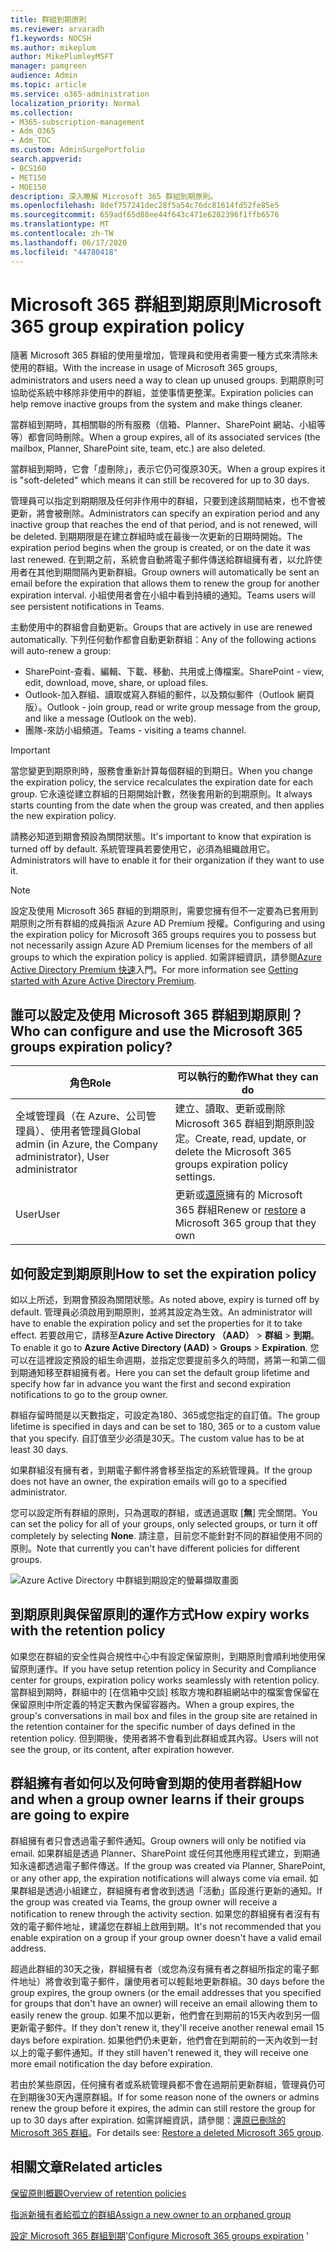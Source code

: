 ```yaml
---
title: 群組到期原則
ms.reviewer: arvaradh
f1.keywords: NOCSH
ms.author: mikeplum
author: MikePlumleyMSFT
manager: pamgreen
audience: Admin
ms.topic: article
ms.service: o365-administration
localization_priority: Normal
ms.collection:
- M365-subscription-management
- Adm_O365
- Adm_TOC
ms.custom: AdminSurgePortfolio
search.appverid:
- BCS160
- MET150
- MOE150
description: 深入瞭解 Microsoft 365 群組到期原則。
ms.openlocfilehash: 8def757241dec28f5a54c76dc81614fd52fe85e5
ms.sourcegitcommit: 659adf65d88ee44f643c471e6202396f1ffb6576
ms.translationtype: MT
ms.contentlocale: zh-TW
ms.lasthandoff: 06/17/2020
ms.locfileid: "44780418"
---
```

# <a name="microsoft-365-group-expiration-policy"></a><span data-ttu-id="0b398-103">Microsoft 365 群組到期原則</span><span class="sxs-lookup"><span data-stu-id="0b398-103">Microsoft 365 group expiration policy</span></span>

<span data-ttu-id="0b398-104">隨著 Microsoft 365 群組的使用量增加，管理員和使用者需要一種方式來清除未使用的群組。</span><span class="sxs-lookup"><span data-stu-id="0b398-104">With the increase in usage of Microsoft 365 groups, administrators and users need a way to clean up unused groups.</span></span> <span data-ttu-id="0b398-105">到期原則可協助從系統中移除非使用中的群組，並使事情更整潔。</span><span class="sxs-lookup"><span data-stu-id="0b398-105">Expiration policies can help remove inactive groups from the system and make things cleaner.</span></span>

<span data-ttu-id="0b398-106">當群組到期時，其相關聯的所有服務（信箱、Planner、SharePoint 網站、小組等等）都會同時刪除。</span><span class="sxs-lookup"><span data-stu-id="0b398-106">When a group expires, all of its associated services (the mailbox, Planner, SharePoint site, team, etc.) are also deleted.</span></span>

<span data-ttu-id="0b398-107">當群組到期時，它會「虛刪除」，表示它仍可復原30天。</span><span class="sxs-lookup"><span data-stu-id="0b398-107">When a group expires it is "soft-deleted" which means it can still be recovered for up to 30 days.</span></span>

<span data-ttu-id="0b398-108">管理員可以指定到期期限及任何非作用中的群組，只要到達該期間結束，也不會被更新，將會被刪除。</span><span class="sxs-lookup"><span data-stu-id="0b398-108">Administrators can specify an expiration period and any inactive group that reaches the end of that period, and is not renewed, will be deleted.</span></span> <span data-ttu-id="0b398-109">到期期限是在建立群組時或在最後一次更新的日期時開始。</span><span class="sxs-lookup"><span data-stu-id="0b398-109">The expiration period begins when the group is created, or on the date it was last renewed.</span></span> <span data-ttu-id="0b398-110">在到期之前，系統會自動將電子郵件傳送給群組擁有者，以允許使用者在其他到期間隔內更新群組。</span><span class="sxs-lookup"><span data-stu-id="0b398-110">Group owners will automatically be sent an email before the expiration that allows them to renew the group for another expiration interval.</span></span> <span data-ttu-id="0b398-111">小組使用者會在小組中看到持續的通知。</span><span class="sxs-lookup"><span data-stu-id="0b398-111">Teams users will see persistent notifications in Teams.</span></span>

<span data-ttu-id="0b398-112">主動使用中的群組會自動更新。</span><span class="sxs-lookup"><span data-stu-id="0b398-112">Groups that are actively in use are renewed automatically.</span></span> <span data-ttu-id="0b398-113">下列任何動作都會自動更新群組：</span><span class="sxs-lookup"><span data-stu-id="0b398-113">Any of the following actions will auto-renew a group:</span></span>
- <span data-ttu-id="0b398-114">SharePoint-查看、編輯、下載、移動、共用或上傳檔案。</span><span class="sxs-lookup"><span data-stu-id="0b398-114">SharePoint - view, edit, download, move, share, or upload files.</span></span>
- <span data-ttu-id="0b398-115">Outlook-加入群組、讀取或寫入群組的郵件，以及類似郵件（Outlook 網頁版）。</span><span class="sxs-lookup"><span data-stu-id="0b398-115">Outlook - join group, read or write group message from the group, and like a message (Outlook on the web).</span></span>
- <span data-ttu-id="0b398-116">團隊-來訪小組頻道。</span><span class="sxs-lookup"><span data-stu-id="0b398-116">Teams - visiting a teams channel.</span></span>

> [!IMPORTANT]
> <span data-ttu-id="0b398-117">當您變更到期原則時，服務會重新計算每個群組的到期日。</span><span class="sxs-lookup"><span data-stu-id="0b398-117">When you change the expiration policy, the service recalculates the expiration date for each group.</span></span> <span data-ttu-id="0b398-118">它永遠從建立群組的日期開始計數，然後套用新的到期原則。</span><span class="sxs-lookup"><span data-stu-id="0b398-118">It always starts counting from the date when the group was created, and then applies the new expiration policy.</span></span>

<span data-ttu-id="0b398-119">請務必知道到期會預設為關閉狀態。</span><span class="sxs-lookup"><span data-stu-id="0b398-119">It's important to know that expiration is turned off by default.</span></span> <span data-ttu-id="0b398-120">系統管理員若要使用它，必須為組織啟用它。</span><span class="sxs-lookup"><span data-stu-id="0b398-120">Administrators will have to enable it for their organization if they want to use it.</span></span>

> [!NOTE]
> <span data-ttu-id="0b398-121">設定及使用 Microsoft 365 群組的到期原則，需要您擁有但不一定要為已套用到期原則之所有群組的成員指派 Azure AD Premium 授權。</span><span class="sxs-lookup"><span data-stu-id="0b398-121">Configuring and using the expiration policy for Microsoft 365 groups requires you to possess but not necessarily assign Azure AD Premium licenses for the members of all groups to which the expiration policy is applied.</span></span> <span data-ttu-id="0b398-122">如需詳細資訊，請參閱[Azure Active Directory Premium 快速](https://docs.microsoft.com/azure/active-directory/active-directory-get-started-premium)入門。</span><span class="sxs-lookup"><span data-stu-id="0b398-122">For more information see [Getting started with Azure Active Directory Premium](https://docs.microsoft.com/azure/active-directory/active-directory-get-started-premium).</span></span>

## <a name="who-can-configure-and-use-the-microsoft-365-groups-expiration-policy"></a><span data-ttu-id="0b398-123">誰可以設定及使用 Microsoft 365 群組到期原則？</span><span class="sxs-lookup"><span data-stu-id="0b398-123">Who can configure and use the Microsoft 365 groups expiration policy?</span></span>

|<span data-ttu-id="0b398-124">角色</span><span class="sxs-lookup"><span data-stu-id="0b398-124">Role</span></span>|<span data-ttu-id="0b398-125">可以執行的動作</span><span class="sxs-lookup"><span data-stu-id="0b398-125">What they can do</span></span>|
|---------|---------|
|<span data-ttu-id="0b398-126">全域管理員（在 Azure、公司管理員）、使用者管理員</span><span class="sxs-lookup"><span data-stu-id="0b398-126">Global admin (in Azure, the Company administrator), User administrator</span></span>|<span data-ttu-id="0b398-127">建立、讀取、更新或刪除 Microsoft 365 群組到期原則設定。</span><span class="sxs-lookup"><span data-stu-id="0b398-127">Create, read, update, or delete the Microsoft 365 groups expiration policy settings.</span></span>|
|<span data-ttu-id="0b398-128">User</span><span class="sxs-lookup"><span data-stu-id="0b398-128">User</span></span>|<span data-ttu-id="0b398-129">更新或[還原](https://docs.microsoft.com/azure/active-directory/users-groups-roles/groups-restore-deleted)擁有的 Microsoft 365 群組</span><span class="sxs-lookup"><span data-stu-id="0b398-129">Renew or [restore](https://docs.microsoft.com/azure/active-directory/users-groups-roles/groups-restore-deleted) a Microsoft 365 group that they own</span></span>|

## <a name="how-to-set-the-expiration-policy"></a><span data-ttu-id="0b398-130">如何設定到期原則</span><span class="sxs-lookup"><span data-stu-id="0b398-130">How to set the expiration policy</span></span>

<span data-ttu-id="0b398-131">如以上所述，到期會預設為關閉狀態。</span><span class="sxs-lookup"><span data-stu-id="0b398-131">As noted above, expiry is turned off by default.</span></span> <span data-ttu-id="0b398-132">管理員必須啟用到期原則，並將其設定為生效。</span><span class="sxs-lookup"><span data-stu-id="0b398-132">An administrator will have to enable the expiration policy and set the properties for it to take effect.</span></span> <span data-ttu-id="0b398-133">若要啟用它，請移至**Azure Active Directory （AAD）**  >  **群組**  >  **到期**。</span><span class="sxs-lookup"><span data-stu-id="0b398-133">To enable it go to **Azure Active Directory (AAD)** > **Groups** > **Expiration**.</span></span> <span data-ttu-id="0b398-134">您可以在這裡設定預設的組生命週期，並指定您要提前多久的時間，將第一和第二個到期通知移至群組擁有者。</span><span class="sxs-lookup"><span data-stu-id="0b398-134">Here you can set the default group lifetime and specify how far in advance you want the first and second expiration notifications to go to the group owner.</span></span>

<span data-ttu-id="0b398-135">群組存留時間是以天數指定，可設定為180、365或您指定的自訂值。</span><span class="sxs-lookup"><span data-stu-id="0b398-135">The group lifetime is specified in days and can be set to 180, 365 or to a custom value that you specify.</span></span> <span data-ttu-id="0b398-136">自訂值至少必須是30天。</span><span class="sxs-lookup"><span data-stu-id="0b398-136">The custom value has to be at least 30 days.</span></span>

<span data-ttu-id="0b398-137">如果群組沒有擁有者，到期電子郵件將會移至指定的系統管理員。</span><span class="sxs-lookup"><span data-stu-id="0b398-137">If the group does not have an owner, the expiration emails will go to a specified administrator.</span></span>

<span data-ttu-id="0b398-138">您可以設定所有群組的原則，只為選取的群組，或透過選取 [**無**] 完全關閉。</span><span class="sxs-lookup"><span data-stu-id="0b398-138">You can set the policy for all of your groups, only selected groups, or turn it off completely by selecting **None**.</span></span> <span data-ttu-id="0b398-139">請注意，目前您不能針對不同的群組使用不同的原則。</span><span class="sxs-lookup"><span data-stu-id="0b398-139">Note that currently you can't have different policies for different groups.</span></span>

![Azure Active Directory 中群組到期設定的螢幕擷取畫面](../../media/azure-groups-expiration-settings.png)

## <a name="how-expiry-works-with-the-retention-policy"></a><span data-ttu-id="0b398-141">到期原則與保留原則的運作方式</span><span class="sxs-lookup"><span data-stu-id="0b398-141">How expiry works with the retention policy</span></span>

<span data-ttu-id="0b398-142">如果您在群組的安全性與合規性中心中有設定保留原則，到期原則會順利地使用保留原則運作。</span><span class="sxs-lookup"><span data-stu-id="0b398-142">If you have setup retention policy in Security and Compliance center for groups, expiration policy works seamlessly with retention policy.</span></span> <span data-ttu-id="0b398-143">當群組到期時，群組中的 [在信箱中交談] 核取方塊和群組網站中的檔案會保留在保留原則中所定義的特定天數內保留容器內。</span><span class="sxs-lookup"><span data-stu-id="0b398-143">When a group expires, the group's conversations in mail box and files in the group site are retained in the retention container for the specific number of days defined in the retention policy.</span></span> <span data-ttu-id="0b398-144">但到期後，使用者將不會看到此群組或其內容。</span><span class="sxs-lookup"><span data-stu-id="0b398-144">Users will not see the group, or its content, after expiration however.</span></span>

## <a name="how-and-when-a-group-owner-learns-if-their-groups-are-going-to-expire"></a><span data-ttu-id="0b398-145">群組擁有者如何以及何時會到期的使用者群組</span><span class="sxs-lookup"><span data-stu-id="0b398-145">How and when a group owner learns if their groups are going to expire</span></span>

<span data-ttu-id="0b398-146">群組擁有者只會透過電子郵件通知。</span><span class="sxs-lookup"><span data-stu-id="0b398-146">Group owners will only be notified via email.</span></span> <span data-ttu-id="0b398-147">如果群組是透過 Planner、SharePoint 或任何其他應用程式建立，到期通知永遠都透過電子郵件傳送。</span><span class="sxs-lookup"><span data-stu-id="0b398-147">If the group was created via Planner, SharePoint, or any other app, the expiration notifications will always come via email.</span></span> <span data-ttu-id="0b398-148">如果群組是透過小組建立，群組擁有者會收到透過「活動」區段進行更新的通知。</span><span class="sxs-lookup"><span data-stu-id="0b398-148">If the group was created via Teams, the group owner will receive a notification to renew through the activity section.</span></span> <span data-ttu-id="0b398-149">如果您的群組擁有者沒有有效的電子郵件地址，建議您在群組上啟用到期。</span><span class="sxs-lookup"><span data-stu-id="0b398-149">It's not recommended that you enable expiration on a group if your group owner doesn't have a valid email address.</span></span>

<span data-ttu-id="0b398-150">超過此群組的30天之後，群組擁有者（或您為沒有擁有者之群組所指定的電子郵件地址）將會收到電子郵件，讓使用者可以輕鬆地更新群組。</span><span class="sxs-lookup"><span data-stu-id="0b398-150">30 days before the group expires, the group owners (or the email addresses that you specified for groups that don't have an owner) will receive an email allowing them to easily renew the group.</span></span> <span data-ttu-id="0b398-151">如果不加以更新，他們會在到期前的15天內收到另一個更新電子郵件。</span><span class="sxs-lookup"><span data-stu-id="0b398-151">If they don't renew it, they'll receive another renewal email 15 days before expiration.</span></span> <span data-ttu-id="0b398-152">如果他們仍未更新，他們會在到期前的一天內收到一封以上的電子郵件通知。</span><span class="sxs-lookup"><span data-stu-id="0b398-152">If they still haven't renewed it, they will receive one more email notification the day before expiration.</span></span>

<span data-ttu-id="0b398-153">若由於某些原因，任何擁有者或系統管理員都不會在過期前更新群組，管理員仍可在到期後30天內還原群組。</span><span class="sxs-lookup"><span data-stu-id="0b398-153">If for some reason none of the owners or admins renew the group before it expires, the admin can still restore the group for up to 30 days after expiration.</span></span> <span data-ttu-id="0b398-154">如需詳細資訊，請參閱：[還原已刪除的 Microsoft 365 群組](https://docs.microsoft.com/microsoft-365/admin/create-groups/restore-deleted-group)。</span><span class="sxs-lookup"><span data-stu-id="0b398-154">For details see: [Restore a deleted Microsoft 365 group](https://docs.microsoft.com/microsoft-365/admin/create-groups/restore-deleted-group).</span></span>

## <a name="related-articles"></a><span data-ttu-id="0b398-155">相關文章</span><span class="sxs-lookup"><span data-stu-id="0b398-155">Related articles</span></span>

[<span data-ttu-id="0b398-156">保留原則概觀</span><span class="sxs-lookup"><span data-stu-id="0b398-156">Overview of retention policies</span></span>](https://docs.microsoft.com/microsoft-365/compliance/retention-policies)

[<span data-ttu-id="0b398-157">指派新擁有者給孤立的群組</span><span class="sxs-lookup"><span data-stu-id="0b398-157">Assign a new owner to an orphaned group</span></span>](https://support.microsoft.com/office/86bb3db6-8857-45d1-95c8-f6d540e45732)

<span data-ttu-id="0b398-158">[設定 Microsoft 365 群組到期](https://docs.microsoft.com/azure/active-directory/active-directory-groups-lifecycle-azure-portal)'</span><span class="sxs-lookup"><span data-stu-id="0b398-158">[Configure Microsoft 365 groups expiration](https://docs.microsoft.com/azure/active-directory/active-directory-groups-lifecycle-azure-portal) '</span></span>
